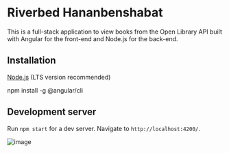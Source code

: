 # Riverbed Hananbenshabat

This is a full-stack application to view books from the Open Library API built with Angular for the front-end and Node.js for the back-end.

## Installation

[Node.js](https://nodejs.org/) (LTS version recommended)

npm install -g @angular/cli

## Development server

Run `npm start` for a dev server. Navigate to `http://localhost:4200/`.

![image](https://github.com/user-attachments/assets/14ee0286-cad8-40dd-b57b-837bcee9fa94)
